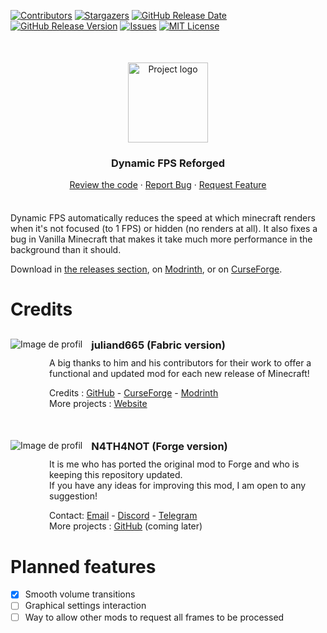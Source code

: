 
[![Contributors][contributors-shield]][contributors-url]
[![Stargazers][stars-shield]][stars-url]
[![GitHub Release Date][release-date-shield]][release-date-url]
[![GitHub Release Version][release-version-shield]][release-version-url]
[![Issues][issues-shield]][issues-url]
[![MIT License][license-shield]][license-url]

<div align="center" style="margin-top: 50px">
  <img width=128 src="GitHub/logo.png"  alt="Project logo"/>
  <h3 align="center">Dynamic FPS Reforged</h3>

  <p align="center" style="margin-bottom: 36px">
    <a href="../blob/main/src/main/java/dynamicfps">Review the code</a>
    ·
    <a href="../issues">Report Bug</a>
    ·
    <a href="../issues">Request Feature</a>
  </p>
</div>


Dynamic FPS automatically reduces the speed at which minecraft renders when it's not focused (to 1 FPS) or hidden (no renders at all). It also fixes a bug in Vanilla Minecraft that makes it take much more performance in the background than it should.

Download in [the releases section](../releases), on [Modrinth](https://modrinth.com/mod/dynamic-fps-reforged), or on [CurseForge](https://www.curseforge.com/minecraft/mc-mods/dynamic-fps-reforged).

# Credits

<div style="margin-top: 30px">
  <img src="https://avatars.githubusercontent.com/u/827762?s=48" alt="Image de profil" style="float: left; margin-right: 14px;">
  <h3 style="margin-bottom: 10px">juliand665 (Fabric version)</h3>
  <div style="margin-left: 62px; margin-bottom: 14px">
  A big thanks to him and his contributors for their work
  to offer a functional and updated mod for each new release of Minecraft!
  </div>
  <div style="margin-left: 62px">
  Credits :
  <a href="https://github.com/juliand665/Dynamic-FPS">GitHub</a>
  - <a href="https://www.curseforge.com/minecraft/mc-mods/dynamic-fps">CurseForge</a>
  - <a href="https://modrinth.com/mod/dynamic-fps">Modrinth</a>
  </div>
  <div style="margin-left: 62px">
  More projects : <a href="https://dapprgames.com/">Website</a>
  </div>
</div>

<div style="margin-top: 50px">
  <img src="https://avatars.githubusercontent.com/u/30438580?s=48" alt="Image de profil" style="float: left; margin-right: 14px;">
  <h3 style="margin-bottom: 10px">N4TH4NOT (Forge version)</h3>
  <div style="margin-left: 62px">
  It is me who has ported the original mod to Forge and who is keeping this repository updated.
  </div>
  <div style="margin-left: 62px; margin-bottom: 14px">
  If you have any ideas for improving this mod, I am open to any suggestion!
  </div>
  <div style="margin-left: 62px">
  Contact:
  <a href="mailto:n4th4not+git-repo@gmail.com">Email</a>
  - <a href="discord:discord.com/users/318202421236989962">Discord</a>
  - <a href="https://t.me/N4TH4NOT">Telegram</a>
  </div>
  <div style="margin-left: 62px">
  More projects : <a href="https://github.com/N4TH4NOT?tab=repositories">GitHub</a> (coming later)
  </div>
</div>


# Planned features

- [x] Smooth volume transitions
- [ ] Graphical settings interaction
- [ ] Way to allow other mods to request all frames to be processed

<!-- MARKDOWN LINKS & IMAGES -->
<!-- https://www.markdownguide.org/basic-syntax/#reference-style-links -->
[contributors-shield]: https://img.shields.io/github/contributors/N4TH4NOT/Dynamic-FPS-Reforged.svg?style=for-the-badge
[contributors-url]: ../graphs/contributors
[stars-shield]: https://img.shields.io/github/stars/N4TH4NOT/Dynamic-FPS-Reforged.svg?style=for-the-badge
[stars-url]: ../stargazers
[issues-shield]: https://img.shields.io/github/issues/N4TH4NOT/Dynamic-FPS-Reforged.svg?style=for-the-badge
[issues-url]: ../issues
[license-shield]: https://img.shields.io/github/license/N4TH4NOT/Dynamic-FPS-Reforged.svg?style=for-the-badge
[license-url]: ../blob/master/LICENSE
[release-date-shield]: https://img.shields.io/github/release-date/N4TH4NOT/Dynamic-FPS-Reforged?style=for-the-badge
[release-date-url]: ../releases
[release-version-shield]:https://img.shields.io/github/v/release/N4TH4NOT/Dynamic-FPS-Reforged?include_prereleases&style=for-the-badge
[release-version-url]: ../releases/latest